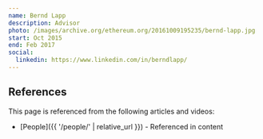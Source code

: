 ```yaml
---
name: Bernd Lapp
description: Advisor
photo: /images/archive.org/ethereum.org/20161009195235/bernd-lapp.jpg
start: Oct 2015
end: Feb 2017
social:
  linkedin: https://www.linkedin.com/in/berndlapp/
---
```


## References

This page is referenced from the following articles and videos:

- [People]({{ '/people/' | relative_url }}) - Referenced in content
